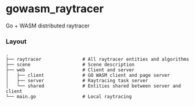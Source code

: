 # gowasm_raytracer
Go + WASM distributed raytracer

### Layout

    .
    ├── raytracer               # All raytracer entities and algorithms
    ├── scene                   # Scene description
    ├── web                     # Client and server
    │   ├── client              # GO WASM client and page server
    │   ├── server              # Raytracing task server
    │   └── shared              # Entities shared between server and client
    └── main.go                 # Local raytracing

